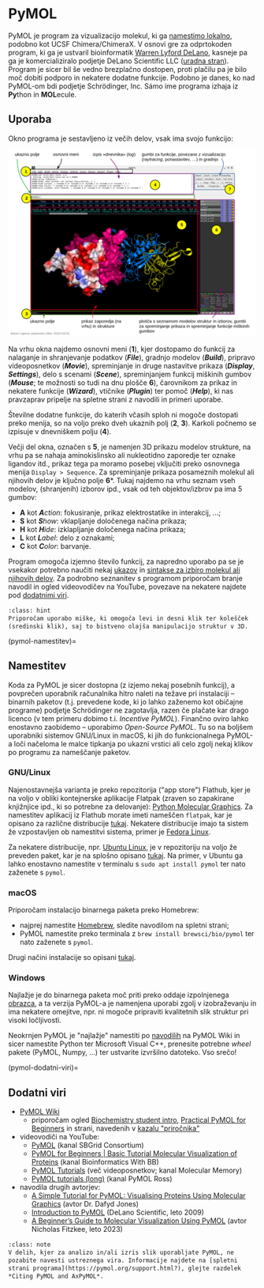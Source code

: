 # PyMOL

PyMOL je program za vizualizacijo molekul, ki ga [namestimo lokalno](pymol-namestitev), podobno kot UCSF Chimera/ChimeraX. V osnovi gre za odprtokoden program, ki ga je ustvaril bioinformatik [Warren Lyford DeLano](https://en.wikipedia.org/wiki/Warren_Lyford_DeLano), kasneje pa ga je komercializiralo podjetje DeLano Scientific LLC ([uradna stran](https://pymol.org/)). Program je sicer bil še vedno brezplačno dostopen, proti plačilu pa je bilo moč dobiti podporo in nekatere dodatne funkcije. Podobno je danes, ko nad PyMOL-om bdi podjetje Schrödinger, Inc. Sámo ime programa izhaja iz **Py**thon in **MOL**ecule.

## Uporaba

Okno programa je sestavljeno iz večih delov, vsak ima svojo funkcijo:

![uporabniški vmesnik PyMOL](slike/pymol-vmesnik1.png)

Na vrhu okna najdemo osnovni meni (**1**), kjer dostopamo do funkcij za nalaganje in shranjevanje podatkov (***File***), gradnjo modelov (***Build***), pripravo videoposnetkov (***Movie***), spreminjanje in druge nastavitve prikaza (***Display***, ***Settings***), delo s scenami (***Scene***), spreminjanjem funkcij miškinih gumbov (***Mouse***; te možnosti so tudi na dnu plošče **6**), čarovnikom za prikaz in nekatere funkcije (***Wizard***), vtičnike (***Plugin***) ter pomoč (***Help***), ki nas pravzaprav pripelje na spletne strani z navodili in primeri uporabe.

Številne dodatne funkcije, do katerih včasih sploh ni mogoče dostopati preko menija, so na voljo preko dveh ukaznih polj (**2**, **3**). Karkoli počnemo se izpisuje v dnevniškem polju (**4**).

Večji del okna, označen s **5**, je namenjen 3D prikazu modelov strukture, na vrhu pa se nahaja aminokislinsko ali nukleotidno zaporedje ter oznake ligandov itd., prikaz tega pa moramo posebej vključiti preko osnovnega menija `Display > Sequence`. Za spreminjanje prikaza posameznih molekul ali njihovih delov je ključno polje **6***. Tukaj najdemo na vrhu seznam vseh modelov, (shranjenih) izborov ipd., vsak od teh objektov/izbrov pa ima 5 gumbov:
- **A** kot ***A****ction*: fokusiranje, prikaz elektrostatike in interakcij, ...;
- **S** kot ***S****how*: vklapljanje določenega načina prikaza;
- **H** kot ***H****ide*: izklapljanje določenega načina prikaza;
- **L** kot ***L****abel*: delo z oznakami;
- **C** kot ***C****olor*: barvanje.

Program omogoča izjemno število funkcij, za napredno uporabo pa se je vsekakor potrebno naučiti nekaj [ukazov](https://pymol.org/pymol-command-ref.html) in [sintakse za izbiro molekul ali njihovih delov](https://pymolwiki.org/index.php/Selection_Algebra). Za podrobno seznanitev s programom priporočam branje navodil in ogled videovodičev na YouTube, povezave na nekatere najdete pod [dodatnimi viri](pymol-dodatni-viri).

```{admonition} Miška
:class: hint
Priporočam uporabo miške, ki omogoča levi in desni klik ter kolešček (sredinski klik), saj to bistveno olajša manipulacijo struktur v 3D.
```

(pymol-namestitev)=
## Namestitev

Koda za PyMOL je sicer dostopna (z izjemo nekaj posebnih funkcij), a povprečen uporabnik računalnika hitro naleti na težave pri instalaciji – binarnih paketov (t.j. prevedene kode, ki jo lahko zaženemo kot običajne programe) podjetje Schrödinger ne zagotavlja, razen če plačate kar drago licenco (v tem primeru dobimo t.i. *Incentive PyMOL*). Finančno oviro lahko enostavno zaobidemo – uporabimo *Open-Source PyMOL*. Tu so na boljšem uporabniki sistemov GNU/Linux in macOS, ki jih do funkcionalnega PyMOL-a loči načeloma le malce tipkanja po ukazni vrstici ali celo zgolj nekaj klikov po programu za nameščanje paketov.

### GNU/Linux

Najenostavnejša varianta je preko repozitorija ("app store") Flathub, kjer je na voljo v obliki kontejnerske aplikacije Flatpak (zraven so zapakirane knjižnjice ipd., ki so potrebne za delovanje): [Python Molecular Graphics](https://flathub.org/apps/org.pymol.PyMOL). Za namestitev aplikacij iz Flathub morate imeti nameščen `flatpak`, kar je opisano za različne distribucije [tukaj](https://flathub.org/setup). Nekatere distribucije imajo ta sistem že vzpostavljen ob namestitvi sistema, primer je [Fedora Linux](https://fedoraproject.org/).

Za nekatere distribucije, npr. [Ubuntu Linux](https://ubuntu.com/), je v repozitoriju na voljo že preveden paket, kar je na splošno opisano [tukaj](https://pymolwiki.org/index.php/Linux_Install). Na primer, v Ubuntu ga lahko enostavno namestite v terminalu s `sudo apt install pymol` ter nato zaženete s `pymol`.

### macOS

Priporočam instalacijo binarnega paketa preko Homebrew:
- najprej namestite [Homebrew](https://brew.sh/), sledite navodilom na spletni strani;
- PyMOL namestite preko terminala z `brew install brewsci/bio/pymol` ter nato zaženete s `pymol`.

Drugi načini instalacije so opisani [tukaj](https://pymolwiki.org/index.php/MAC_Install).

### Windows

Najlažje je do binarnega paketa moč priti preko oddaje izpolnjenega [obrazca](https://pymol.org/edu/), a ta verzija PyMOL-a je namenjena uporabi zgolj v izobraževanju in ima nekatere omejitve, npr. ni mogoče pripraviti kvalitetnih slik struktur pri visoki ločljivosti.

Neokrnjen PyMOL je "najlažje" namestiti po [navodilih](https://pymolwiki.org/index.php/Windows_Install) na PyMOL Wiki in sicer namestite Python ter Microsoft Visual C++, prenesite potrebne *wheel* pakete (PyMOL, Numpy, ...) ter ustvarite izvršilno datoteko. Vso srečo!


(pymol-dodatni-viri)=
## Dodatni viri
- [PyMOL Wiki](https://pymolwiki.org/)
  - priporočam ogled [Biochemistry student intro](https://pymolwiki.org/index.php/Biochemistry_student_intro), [Practical PyMOL for Beginners](https://pymolwiki.org/index.php/Practical_Pymol_for_Beginners) in strani, navedenih v [kazalu "priročnika"](https://pymolwiki.org/index.php/TOPTOC)
- videovodiči na YouTube:
  - [PyMOL](https://www.youtube.com/watch?v=C_lewbvUyGk) (kanal SBGrid Consortium)
  - [PyMOL for Beginners | Basic Tutorial Molecular Visualization of Proteins](https://www.youtube.com/watch?v=h5wKppcyzOw) (kanal Bioinformatics With BB)
  - [PyMOL Tutorials](https://www.youtube.com/watch?v=mBlMI82JRfI&list=PLUMhYZpMLtal_Z7to3by2ATHP-cI4ma5X) (več videoposnetkov; kanal Molecular Memory)
  - [PyMOL tutorials (long)](https://www.youtube.com/watch?v=o4XR-0VTXrY&list=PLZANrlj_zCh9A2G8RdFUnxqojGukq49Q_) (kanal PyMOL Ross)
- navodila drugih avtorjev:
  - [A Simple Tutorial for PyMOL: Visualising Proteins Using Molecular Graphics](https://dasher.wustl.edu/bio5357/software/pymol/simple-tutorial.pdf) (avtor Dr. Dafyd Jones)
  - [Introduction to PyMOL](https://sites.pitt.edu/~epolinko/IntroPyMOL.pdf) (DeLano Scientific, leto 2009)
  - [A Beginner’s Guide to Molecular Visualization Using PyMOL](https://fitzkee.chemistry.msstate.edu/sites/default/files/bootcamp/2023/session-09_pymol-tutorial.pdf) (avtor Nicholas Fitzkee, leto 2023)

```{admonition} Citiranje
:class: note
V delih, kjer za analizo in/ali izris slik uporabljate PyMOL, ne pozabite navesti ustreznega vira. Informacije najdete na [spletni strani programa](https://pymol.org/support.html?), glejte razdelek *Citing PyMOL and AxPyMOL*.
```